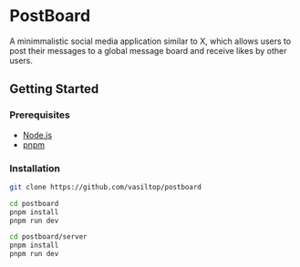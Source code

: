 # PostBoard

A minimmalistic social media application similar to X, which allows users to post their messages to a global message board and receive likes by other users.

## Getting Started

### Prerequisites

- [Node.js](https://nodejs.org/en/)
- [pnpm](https://pnpm.io/)

### Installation

```sh
git clone https://github.com/vasiltop/postboard

cd postboard
pnpm install
pnpm run dev

cd postboard/server
pnpm install
pnpm run dev
```
